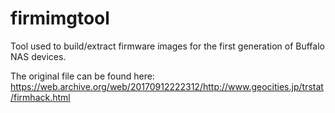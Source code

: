 # firmimgtool

Tool used to build/extract firmware images for the first generation of Buffalo NAS devices. 

The original file can be found here:
https://web.archive.org/web/20170912222312/http://www.geocities.jp/trstat/firmhack.html
